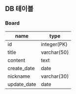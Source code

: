 ## DB 테이블
### Board
| name | type |
|------|------|
| id | integer(PK) |
| title| varchar(50)|
| content| text |
| create_date | date|
| nickname | varchar(30)|
| update_date | date|
